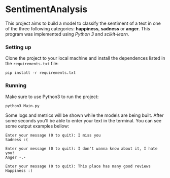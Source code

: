 # SentimentAnalysis
This project aims to build a model to classify the sentiment of a text in one of the three following categories: **happiness**, **sadness** or **anger**. This program was implemented using *Python 3* and *scikit-learn*.

### Setting up
Clone the project to your local machine and install the dependences listed in the `requirements.txt` file:
```
pip install -r requirements.txt
```

### Running
Make sure to use Python3 to run the project:
```
python3 Main.py
```

Some logs and metrics will be shown while the models are being built. After some seconds you'll be able to enter your text in the terminal. You can see some output examples bellow:

```
Enter your message (0 to quit): I miss you
Sadness :(

Enter your message (0 to quit): I don't wanna know about it, I hate you!
Anger -.-

Enter your message (0 to quit): This place has many good reviews
Happiness :)
```
